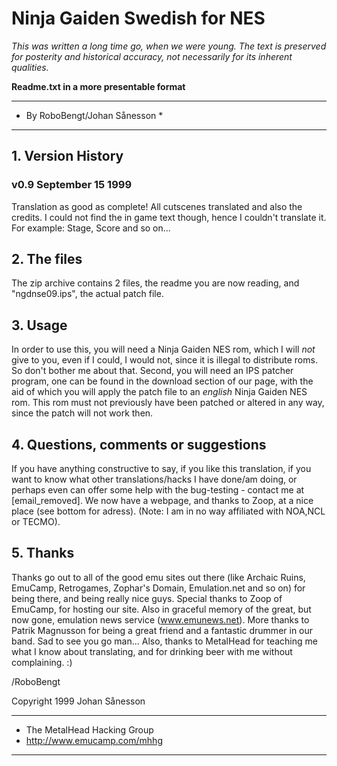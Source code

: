 # Ninja Gaiden Swedish for NES

*This was written a long time go, when we were young. The text is preserved for posterity and historical accuracy, not necessarily for its inherent qualities.*

**Readme.txt in a more presentable format** 

*****************************
* By RoboBengt/Johan Sånesson *
*****************************

## 1. Version History

### v0.9 September 15 1999
Translation as good as complete! 
All cutscenes translated and also the credits. I could not find the in game text though, 
hence I couldn't translate it. For example: Stage, Score and so on...  

## 2. The files
The zip archive contains 2 files, the readme you are now reading, and "ngdnse09.ips", the
actual patch file.

## 3. Usage
In order to use this, you will need a Ninja Gaiden NES rom, which I will _not_ give to you,
even if I could, I would not, since it is illegal to distribute roms. So don't bother
me about that. Second, you will need an IPS patcher program, one can be found in the 
download section of our page, with the aid of which you will apply the patch
file to an _english_ Ninja Gaiden NES rom. This rom must not previously have been patched 
or altered in any way, since the patch will not work then.

## 4. Questions, comments or suggestions
If you have anything constructive to say, if you like this translation, if you want to
know what other translations/hacks I have done/am doing, or perhaps even can offer some
help with the bug-testing - contact me at [email_removed].
We now have a webpage, and thanks to Zoop, at a nice place (see bottom for adress).
(Note: I am in no way affiliated with NOA,NCL or TECMO).

## 5. Thanks
Thanks go out to all of the good emu sites out there (like Archaic Ruins, EmuCamp, 
Retrogames, Zophar's Domain, Emulation.net and so on) for being there, and being really 
nice guys. Special thanks to Zoop of EmuCamp, for hosting our site. Also in graceful 
memory of the great, but now gone, emulation news service (www.emunews.net).
More thanks to Patrik Magnusson for being a great friend and a fantastic drummer in
our band. Sad to see you go man...
Also, thanks to MetalHead for teaching me what I know about translating, and for
drinking beer with me without complaining. :)

/RoboBengt

Copyright 1999
Johan Sånesson

*****************************
* The MetalHead Hacking Group
* http://www.emucamp.com/mhhg
*****************************
